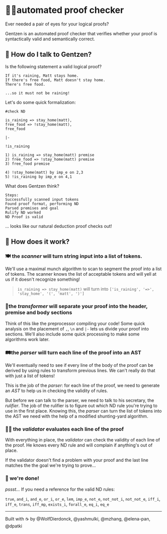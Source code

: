 # 🤵‍♂️automated proof checker

Ever needed a pair of eyes for your logical proofs? 

Gentzen is an automated proof checker that verifies whether your proof is syntactically valid and semantically correct. 

## 💬 How do I talk to Gentzen?

Is the following statement a valid logical proof? 
```
If it's raining, Matt stays home.
If there's free food, Matt doesn't stay home. 
There's free food. 

...so it must not be raining! 
```

Let's do some quick formalization:

```
#check ND

is_raining => stay_home(matt),
free_food => !stay_home(matt),
free_food

|- 

!is_raining

1) is_raining => stay_home(matt) premise
2) free_food => !stay_home(matt) premise
3) free_food premise

4) !stay_home(matt) by imp_e on 2,3
5) !is_raining by imp_e on 4,1
```

What does Gentzen think? 

```
Steps:
Successfully scanned input tokens
Found proof format, performing ND
Parsed premises and goal
Rulify ND worked
ND Proof is valid
```

... looks like our natural deduction proof checks out! 

## 🧠 How does it work?

### 🍽️ the *scanner* will turn string input into a list of tokens. 

We'll use a maximal munch algorithm to scan to segment the proof into a list of tokens. The scanner knows the list of acceptable tokens and will yell at us if it doesn't recognize something! 

> `is_raining => stay_home(matt)` will turn into `['is_raining', '=>', 'stay_home', '(', 'matt', ')']`

### 🔌the *transformer* will separate your proof into the header, premise and body sections

Think of this like the preprocessor compiling your code! Some quick analysis on the placement of `,`, `\n` and `|-` lets us divide your proof into sections. We'll also include some quick processing to make some algorithms work later. 

### 🛤️the *parser* will turn each line of the proof into an AST

We'll eventually need to see if every line of the body of the proof can be derived by using rules to transform previous lines. We can't really do that with just a list of tokens! 

This is the job of the *parser*: for each line of the proof, we need to generate an *AST* to help us in checking the validity of rules. 

But before we can talk to the parser, we need to talk to his secretary, the *rulifier*. The job of the rulifier is to figure out which ND rule you're trying to use in the first place. Knowing this, the *parser* can turn the list of tokens into the AST we need with the help of a modified shunting-yard algorithm. 

### 🧑‍⚖️ the *validator* evaluates each line of the proof

With everything in place, the *validator* can check the validity of each line of the proof. He knows every ND rule and will complain if anything's out of place. 

If the validator doesn't find a problem with your proof and the last line matches the the goal we're trying to prove...

### 🥳 we're done! 



*pssst...* If you need a reference for the valid ND rules: 


 `true`, `and_i`, `and_e`, `or_i`, `or_e`, `lem`, `imp_e`, `not_e`, `not_not_i`, `not_not_e`, `iff_i`, `iff_e`, `trans`, `iff_mp`, `exists_i`, `forall_e`, `eq_i`, `eq_e`



---
Built with ☕ by @WolfDierdonck, @yashmulki, @mzhang, @elena-pan, @dpatki
